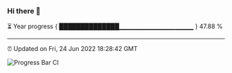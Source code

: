 ### Hi there 👋

⏳ Year progress { ██████████████▁▁▁▁▁▁▁▁▁▁▁▁▁▁▁▁ } 47.88 %

---

⏰ Updated on Fri, 24 Jun 2022 18:28:42 GMT

![Progress Bar CI](https://github.com/ZhaoGui/ZhaoGui/workflows/Progress%20Bar%20CI/badge.svg)
